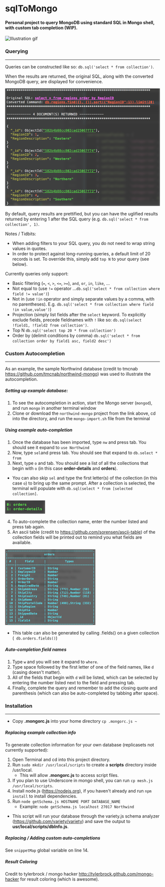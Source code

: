 # sqlToMongo

#### Personal project to query MongoDB using standard SQL in Mongo shell, with custom tab completion (WIP).

![Illustration gif](./sqlToMongo.gif)
   
### Querying   
--------------------------

Queries can be constructed like so: `db.sql('select * from collection')`.  

When the results are returned, the original SQL, along with the converted MongoDB query, are displayed for convenience. 

![Image of output](./example_output_sm.png)

By default, query results are prettified, but you can have the uglified results returned by entering 1 after the SQL query (e.g. `db.sql('select * from collection', 1)`.

Notes / Tidbits:

- When adding filters to your SQL query, you do not need to wrap string values in quotes.
- In order to protect against long-running queries, a default limit of 20 records is set. To override this, simply add `top N` to your query (see below). 

Currently queries only support:
- Basic filtering (`=`, `<`, `>`, `<=`, `>=`), `and`, `or`, `in`, `like`, ...
- Not equal to (use `!=` operator ...`db.sql('select * from collection where field != value')`)
- Not in (use `!in` operator and simply separate values by a comma, with no parentheses).  E.g. `db.sql('select * from collection where field !in value,value')`) 
- Projection (simply list fields after the `select` keyword.  To explicitly exclude fields, precede fieldnames with `!` like so: `db.sql(select !field1, !field2 from collection')`.
- Top N `db.sql('select top 20 * from collection')`
- Order by (delimit conditions by comma)  `db.sql('select * from collection order by field1 asc, field2 desc')`
    
### Custom Autocompletion
----------------------------


As an example, the sample Northwind database (credit to tmcnab https://github.com/tmcnab/northwind-mongo) was used to illustrate the autocompletion. 

##### Setting up example database:
             
1. To see the autocompletion in action, start the Mongo server (`mongod`), and run `mongo` in another terminal window
2. Clone or download the `northwind-mongo` project from the link above, cd into the directory, and run the `mongo-import.sh` file from the terminal

##### Using example auto-completion

1. Once the database has been imported, type `nw` and press tab.  You should see it expand to `use Northwind`
2. Now, type `sel`and press tab.  You should see that expand to `db.select * from `
3. Next, type `o` and tab.  You should see a list of all the collections that begin with `o` (in this case **order-details** and **orders**).

- You can also skip `sel` and type the first letter(s) of the collection (in this case `o`) to bring up the same prompt.  After a collection is selected, the terminal will populate with `db.sql(select * from [selected collection]`.

![Image of output](./collection_selection.png)

4. To auto-complete the collection name, enter the number listed and press tab again.
5. An ascii table (credit to https://github.com/sorensen/ascii-table) of the collection fields will be printed out to remind you what fields are available.

![Image of output](./collection_fields.png)

- This table can also be generated by calling .fields() on a given collection (` db.orders.fields()`)
	  
##### Auto-completion field names
1. Type `w` and you will see it expand to `where`.  
2. Type space followed by the first letter of one of the field names, like `d` (casing doesn't matter).
3. All of the fields that begin with `d` will be listed, which can be selected by entering the number listed next to the field and pressing tab. 
4. Finally, complete the query and remember to add the closing quote and parenthesis (which can also be auto-completed by tabbing after space).

### Installation
----------------------------

* Copy **.mongorc.js** into your home directory `cp .mongorc.js ~` 

##### Replacing example collection info
  
To generate collection information for your own database (replicasets not currently supported):
1. Open Terminal and cd into this project directory. 
2. Run `sudo mkdir /usr/local/scripts` to create a **scripts** directory inside /usr/local.
    - This will allow **.mongorc.js** to access script files.
3. If you plan to use Underscore in mongo shell, you can run `cp mesh.js /usr/local/scripts`.
4. Install node.js (https://nodejs.org), if you haven't already and run `npm install` to install dependencies.
5. Run `node getSchema.js HOSTNAME PORT DATABASE_NAME`
    * Example: `node getSchema.js localhost 27017 Northwind`
* This script will run your database through the variety.js schema analyzer (https://github.com/variety/variety) and save the output to **usr/local/scripts/dbInfo.js**.

##### Replacing / Adding custom auto-completions

See `snippetMap` global variable on line 14.

##### Result Coloring

Credit to tylerbrock / mongo hacker http://tylerbrock.github.com/mongo-hacker for result coloring (which is awesome). 